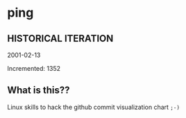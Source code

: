 # ping

## HISTORICAL ITERATION
2001-02-13

Incremented: 1352

## What is this?? 
Linux skills to hack the github commit visualization chart `;-)`

